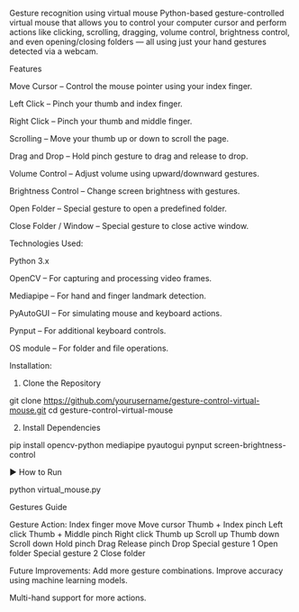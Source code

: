 Gesture recognition using virtual mouse
Python-based gesture-controlled virtual mouse that allows you to control your computer cursor and perform actions like clicking, scrolling, dragging, volume control, brightness control, and even opening/closing folders — all using just your hand gestures detected via a webcam.

Features

Move Cursor – Control the mouse pointer using your index finger.

Left Click – Pinch your thumb and index finger.

Right Click – Pinch your thumb and middle finger.

Scrolling – Move your thumb up or down to scroll the page.

Drag and Drop – Hold pinch gesture to drag and release to drop.

Volume Control – Adjust volume using upward/downward gestures.

Brightness Control – Change screen brightness with gestures.

Open Folder – Special gesture to open a predefined folder.

Close Folder / Window – Special gesture to close active window.


Technologies Used:

Python 3.x

OpenCV – For capturing and processing video frames.

Mediapipe – For hand and finger landmark detection.

PyAutoGUI – For simulating mouse and keyboard actions.

Pynput – For additional keyboard controls.

OS module – For folder and file operations.

 Installation:

1. Clone the Repository

git clone https://github.com/yourusername/gesture-control-virtual-mouse.git
cd gesture-control-virtual-mouse


2. Install Dependencies

pip install opencv-python mediapipe pyautogui pynput screen-brightness-control

▶ How to Run

python virtual_mouse.py


Gestures Guide

Gesture	Action:
Index finger move	Move cursor
Thumb + Index pinch	Left click
Thumb + Middle pinch	Right click
Thumb up	Scroll up
Thumb down	Scroll down
Hold pinch	Drag
Release pinch	Drop
Special gesture 1	Open folder
Special gesture 2	Close folder

Future Improvements:
Add more gesture combinations.
Improve accuracy using machine learning models.

Multi-hand support for more actions.

